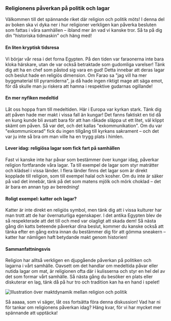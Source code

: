 ### Religionens påverkan på politik och lagar

Välkommen till det spännande riket där religion och politik möts! I denna del av boken ska vi dyka ner i hur religioner verkligen kan påverka besluten som fattas i våra samhällen – ibland mer än vad vi kanske tror. Så ta på dig din "historiska tidmaskin" och häng med!

#### En liten kryptisk tidsresa

Vi börjar vår resa i det forna Egypten. På den tiden var faraonerna inte bara kloka härskare, utan de var också betraktade som gudomliga varelser! Tänk dig att ha en chef som påstod sig vara en gud! Detta innebar att deras lagar och beslut hade en religiös dimension. Om Farao sa "jag vill ha mer byggmaterial till pyramiderna", ja då hade ingen riktigt mage att säga emot, för då skulle man ju riskera att hamna i respektive gudarnas ogillande! 

#### En mer nyfiken medeltid

Låt oss hoppa fram till medeltiden. Här i Europa var kyrkan stark. Tänk dig att påven hade mer makt i vissa fall än kungar! Det fanns faktiskt en tid då en kung kunde bli avsatt bara för att han råkade släppa ut ett litet, väl klippt skämt om påven. Så var det, och det kallas "exkommunikation". Om du var "exkommunicerad" fick du ingen tillgång till kyrkans sakrament – och det var ju inte så bra om man ville ha en trygg plats i himlen.

#### Lever idag: religiösa lagar som fick fart på samhällen

Fast vi kanske inte har påvar som bestämmer över kungar idag, påverkar religion fortfarande våra lagar. Ta till exempel de lagar som styr maträtter och klädsel i vissa länder. I flera länder finns det lagar som är direkt kopplade till religion, som till exempel halal och kosher. Om du inte är säker på vad det innebär, tänk på det som matens mjölk och mörk choklad – det är bara en annan typ av beredning!

#### Roligt exempel: katter och lagar?

Katter är inte direkt en religiös symbol, men tänk dig att i vissa kulturer har man trott att de har övernaturliga egenskaper. I det antika Egypten blev de så respekterade att det till och med var olagligt att skada dem! Så nästa gång din katts beteende påverkar dina beslut, kommer du kanske också att tänka efter en gång extra innan du bestämmer dig för att gömma sneakern – katter har nämligen haft betydande makt genom historien!

#### Sammanfattningsvis

Religion har alltså verkligen en djupgående påverkan på politiken och lagarna i vårt samhälle. Oavsett om det handlar om medeltida påvar eller nutida lagar om mat, är religionen ofta där i kulisserna och styr en hel del av det som formar vårt samhälle. Så nästa gång du besöker en plats eller diskuterar en lag, tänk då på hur tro och tradition kan ha en hand i spelet!

![Illustration över maktdynamik mellan religion och politik](https://example.com/maktdynamik_religion_politik.png) 

Så aaaaa, som vi säger, låt oss fortsätta föra denna diskussion! Vad har ni för tankar om religionens påverkan idag? Häng kvar, för vi har mycket mer spännande att upptäcka!